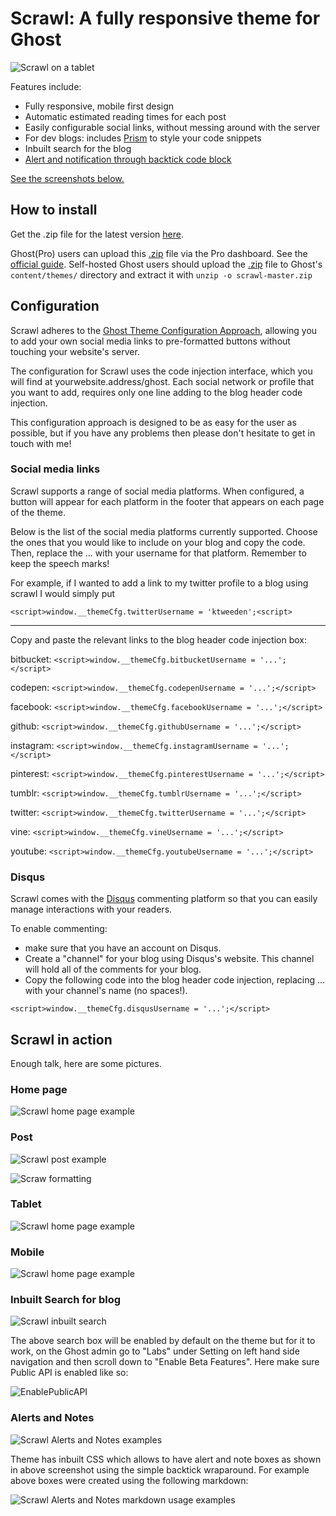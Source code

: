 # Scrawl: A fully responsive theme for Ghost

![Scrawl on a tablet](https://dl.dropboxusercontent.com/s/xhdbn5q9o8k7nnd/scrawlCoverImage.png?dl=0)

Features include:

* Fully responsive, mobile first design
* Automatic estimated reading times for each post
* Easily configurable social links, without messing around with the server
* For dev blogs: includes [Prism](http://prismjs.com/) to style your code snippets
* Inbuilt search for the blog
* [Alert and notification through backtick code block](#user-content-alerts-and-notes)


[See the screenshots below.](#scrawl-in-action)


## How to install

Get the .zip file for the latest version [here](https://github.com/ktweeden/scrawl/archive/master.zip).

Ghost(Pro) users can upload this [.zip](https://github.com/ktweeden/scrawl/archive/master.zip) file via the Pro dashboard. See the [official guide](http://support.ghost.org/upload-theme-ghostpro/).
Self-hosted Ghost users should upload the [.zip](https://github.com/ktweeden/scrawl/archive/master.zip) file to Ghost's `content/themes/` directory and extract it with `unzip -o scrawl-master.zip`


## Configuration

Scrawl adheres to the [Ghost Theme Configuration Approach](https://github.com/unwitting/gtca), allowing you to add your own social media links to pre-formatted buttons without touching your website's server.

The configuration for Scrawl uses the code injection interface, which you will find at yourwebsite.address/ghost. Each social network or profile that you want to add, requires only one line adding to the blog header code injection.

This configuration approach is designed to be as easy for the user as possible, but if you have any problems then please don't hesitate to get in touch with me!

### Social media links

Scrawl supports a range of social media platforms. When configured, a button will appear for each platform in the footer that appears on each page of the theme.

Below is the list of the social media platforms currently supported. Choose the ones that you would like to include on your blog and copy the code. Then, replace the ... with your username for that platform. Remember to keep the speech marks!

For example, if I wanted to add a link to my twitter profile to a blog using scrawl I would simply put

`<script>window.__themeCfg.twitterUsername = 'ktweeden';<script>`

---

Copy and paste the relevant links to the blog header code injection box:

bitbucket: `<script>window.__themeCfg.bitbucketUsername = '...';</script>`

codepen: `<script>window.__themeCfg.codepenUsername = '...';</script>`

facebook: `<script>window.__themeCfg.facebookUsername = '...';</script>`

github: `<script>window.__themeCfg.githubUsername = '...';</script>`

instagram: `<script>window.__themeCfg.instagramUsername = '...';</script>`

pinterest: `<script>window.__themeCfg.pinterestUsername = '...';</script>`

tumblr: `<script>window.__themeCfg.tumblrUsername = '...';</script>`

twitter: `<script>window.__themeCfg.twitterUsername = '...';</script>`

vine: `<script>window.__themeCfg.vineUsername = '...';</script>`

youtube: `<script>window.__themeCfg.youtubeUsername = '...';</script>`

### Disqus

Scrawl comes with the [Disqus](https://www.disquss.com) commenting platform so that you can easily manage interactions with your readers.

To enable commenting:
* make sure that you have an account on Disqus.
* Create a "channel" for your blog using Disqus's website. This channel will hold all of the comments for your blog.
* Copy the following code into the blog header code injection, replacing ... with your channel's name (no spaces!).

`<script>window.__themeCfg.disqusUsername = '...';</script>`

## Scrawl in action

Enough talk, here are some pictures.


### Home page

![Scrawl home page example](https://dl.dropboxusercontent.com/s/k2nvu6u9uilhyo0/scrawFpFull.png?dl=0)


### Post

![Scrawl post example](https://dl.dropboxusercontent.com/s/62ia4v64y298mh1/A%20long%20article%20example.png?dl=0)

![Scraw formatting](https://dl.dropboxusercontent.com/s/apkw7s3e96zu08m/Scrawls%20formatting.png?dl=0)


### Tablet

![Scrawl home page example](https://dl.dropboxusercontent.com/s/ew5skbpisd2gra3/scrawlTabletIndex.png?dl=0)


### Mobile

![Scrawl home page example](https://dl.dropboxusercontent.com/s/9i3eo9pl5taq5tu/scrawlPhoneIndex.png?dl=0)

### Inbuilt Search for blog
![Scrawl inbuilt search](https://github.com/pubmania/scrawl/blob/master/ScrawlSearch.PNG?raw=true)

The above search box will be enabled by default on the theme but for it to work, on the Ghost admin go to "Labs" under Setting on left hand side navigation and then scroll down to  "Enable Beta Features". Here make sure Public API is enabled like so:

![EnablePublicAPI](https://github.com/pubmania/scrawl/blob/master/EnableSearch.PNG?raw=true)

### Alerts and Notes

![Scrawl Alerts and Notes examples](https://github.com/pubmania/scrawl/blob/pubmania-patch-1-alerts-notes/Alert_and_Notes.PNG?raw=true)

Theme has inbuilt CSS which allows to have alert and note boxes as shown in above screenshot using the simple backtick wraparound. For example above boxes were created using the following markdown:

![Scrawl Alerts and Notes markdown usage examples](https://github.com/pubmania/scrawl/blob/master/AlertNoteExample.PNG?raw=true)
